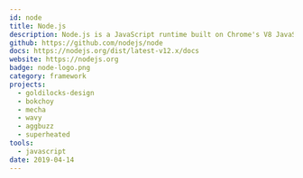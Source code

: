 ```yaml
---
id: node
title: Node.js
description: Node.js is a JavaScript runtime built on Chrome's V8 JavaScript engine.
github: https://github.com/nodejs/node
docs: https://nodejs.org/dist/latest-v12.x/docs
website: https://nodejs.org
badge: node-logo.png
category: framework
projects:
  - goldilocks-design
  - bokchoy
  - mecha
  - wavy
  - aggbuzz
  - superheated
tools: 
  - javascript
date: 2019-04-14
---
```

